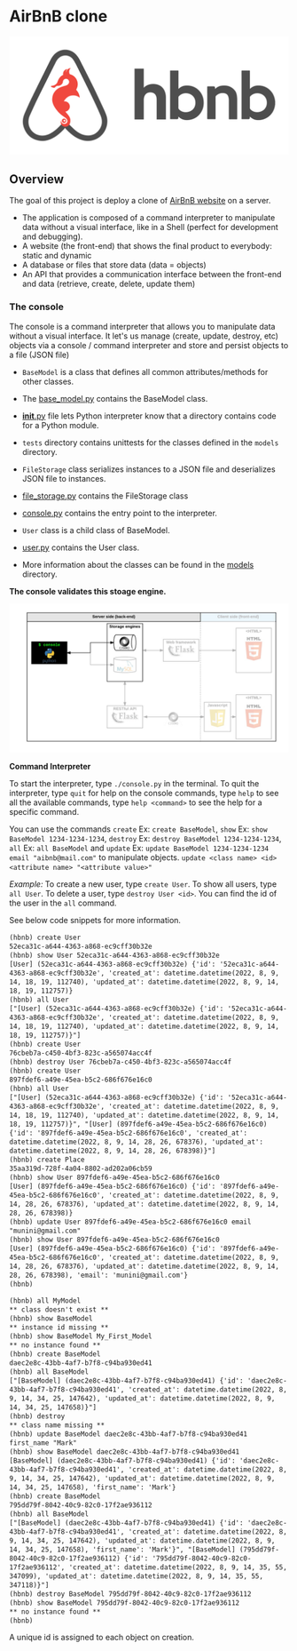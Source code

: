 # AirBnB clone
![Holberton Image](assets/hbnb.png)

## Overview
The goal of this project is deploy a clone of [AirBnB website](https://www.airbnb.com/) on a server.

* The application is composed of a command interpreter to manipulate data without a visual interface, like in a Shell (perfect for development and debugging).
* A website (the front-end) that shows the final product to everybody: static and dynamic
* A database or files that store data (data = objects)
* An API that provides a communication interface between the front-end and data (retrieve, create, delete, update them)

### The console
The console is a command interpreter that allows you to manipulate data without a visual interface. It let's us manage (create, update, destroy, etc) objects via a console / command interpreter and store and persist objects to a file (JSON file)

* `BaseModel` is a class that defines all common attributes/methods for other classes.
* The [base_model.py](models/base_model.py) contains the BaseModel class.
* [__init__.py](models/__init__.py) file lets Python interpreter know that a directory contains code for a Python module.
* `tests` directory contains unittests for the classes defined in the `models` directory.

* `FileStorage` class serializes instances to a JSON file and deserializes JSON file to instances.
* [file_storage.py](models/engine/file_storage.py) contains the FileStorage class
* [console.py](console.py) contains the entry point to the interpreter.
* `User` class is a child class of BaseModel.
* [user.py](models/user.py) contains the User class.
* More information about the classes can be found in the [models](models/) directory.


**The console validates this stoage engine.**

![Console illustration](assets/console.png)

**Command Interpreter**

To start the interpreter, type `./console.py` in the terminal. To quit the interpreter, type `quit` for help on the console commands, type `help` to see all the available commands, type `help <command>` to see the help for a specific command.

You can use the commands `create` Ex: `create BaseModel`, 
`show` Ex: `show BaseModel 1234-1234-1234`, 
`destroy` Ex: `destroy BaseModel 1234-1234-1234`, 
`all` Ex: `all BaseModel` and 
`update` Ex: `update BaseModel 1234-1234-1234 email "aibnb@mail.com"` to manipulate objects. `update <class name> <id> <attribute name> "<attribute value>"`

*Example:*
To create a new user, type `create User`.
To show all users, type `all User`.
To delete a user, type `destroy User <id>`. You can find the id of the user in the `all` command.

See below code snippets for more information.

```
(hbnb) create User
52eca31c-a644-4363-a868-ec9cff30b32e
(hbnb) show User 52eca31c-a644-4363-a868-ec9cff30b32e
[User] (52eca31c-a644-4363-a868-ec9cff30b32e) {'id': '52eca31c-a644-4363-a868-ec9cff30b32e', 'created_at': datetime.datetime(2022, 8, 9, 14, 18, 19, 112740), 'updated_at': datetime.datetime(2022, 8, 9, 14, 18, 19, 112757)}
(hbnb) all User
["[User] (52eca31c-a644-4363-a868-ec9cff30b32e) {'id': '52eca31c-a644-4363-a868-ec9cff30b32e', 'created_at': datetime.datetime(2022, 8, 9, 14, 18, 19, 112740), 'updated_at': datetime.datetime(2022, 8, 9, 14, 18, 19, 112757)}"]
(hbnb) create User
76cbeb7a-c450-4bf3-823c-a565074acc4f
(hbnb) destroy User 76cbeb7a-c450-4bf3-823c-a565074acc4f
(hbnb) create User
897fdef6-a49e-45ea-b5c2-686f676e16c0
(hbnb) all User
["[User] (52eca31c-a644-4363-a868-ec9cff30b32e) {'id': '52eca31c-a644-4363-a868-ec9cff30b32e', 'created_at': datetime.datetime(2022, 8, 9, 14, 18, 19, 112740), 'updated_at': datetime.datetime(2022, 8, 9, 14, 18, 19, 112757)}", "[User] (897fdef6-a49e-45ea-b5c2-686f676e16c0) {'id': '897fdef6-a49e-45ea-b5c2-686f676e16c0', 'created_at': datetime.datetime(2022, 8, 9, 14, 28, 26, 678376), 'updated_at': datetime.datetime(2022, 8, 9, 14, 28, 26, 678398)}"]
(hbnb) create Place
35aa319d-728f-4a04-8802-ad202a06cb59
(hbnb) show User 897fdef6-a49e-45ea-b5c2-686f676e16c0
[User] (897fdef6-a49e-45ea-b5c2-686f676e16c0) {'id': '897fdef6-a49e-45ea-b5c2-686f676e16c0', 'created_at': datetime.datetime(2022, 8, 9, 14, 28, 26, 678376), 'updated_at': datetime.datetime(2022, 8, 9, 14, 28, 26, 678398)}
(hbnb) update User 897fdef6-a49e-45ea-b5c2-686f676e16c0 email "munini@gmail.com"
(hbnb) show User 897fdef6-a49e-45ea-b5c2-686f676e16c0
[User] (897fdef6-a49e-45ea-b5c2-686f676e16c0) {'id': '897fdef6-a49e-45ea-b5c2-686f676e16c0', 'created_at': datetime.datetime(2022, 8, 9, 14, 28, 26, 678376), 'updated_at': datetime.datetime(2022, 8, 9, 14, 28, 26, 678398), 'email': 'munini@gmail.com'}
(hbnb) 
```

```
(hbnb) all MyModel
** class doesn't exist **
(hbnb) show BaseModel
** instance id missing **
(hbnb) show BaseModel My_First_Model
** no instance found **
(hbnb) create BaseModel
daec2e8c-43bb-4af7-b7f8-c94ba930ed41
(hbnb) all BaseModel
["[BaseModel] (daec2e8c-43bb-4af7-b7f8-c94ba930ed41) {'id': 'daec2e8c-43bb-4af7-b7f8-c94ba930ed41', 'created_at': datetime.datetime(2022, 8, 9, 14, 34, 25, 147642), 'updated_at': datetime.datetime(2022, 8, 9, 14, 34, 25, 147658)}"]
(hbnb) destroy
** class name missing **
(hbnb) update BaseModel daec2e8c-43bb-4af7-b7f8-c94ba930ed41 first_name "Mark"
(hbnb) show BaseModel daec2e8c-43bb-4af7-b7f8-c94ba930ed41
[BaseModel] (daec2e8c-43bb-4af7-b7f8-c94ba930ed41) {'id': 'daec2e8c-43bb-4af7-b7f8-c94ba930ed41', 'created_at': datetime.datetime(2022, 8, 9, 14, 34, 25, 147642), 'updated_at': datetime.datetime(2022, 8, 9, 14, 34, 25, 147658), 'first_name': 'Mark'}
(hbnb) create BaseModel
795dd79f-8042-40c9-82c0-17f2ae936112
(hbnb) all BaseModel
["[BaseModel] (daec2e8c-43bb-4af7-b7f8-c94ba930ed41) {'id': 'daec2e8c-43bb-4af7-b7f8-c94ba930ed41', 'created_at': datetime.datetime(2022, 8, 9, 14, 34, 25, 147642), 'updated_at': datetime.datetime(2022, 8, 9, 14, 34, 25, 147658), 'first_name': 'Mark'}", "[BaseModel] (795dd79f-8042-40c9-82c0-17f2ae936112) {'id': '795dd79f-8042-40c9-82c0-17f2ae936112', 'created_at': datetime.datetime(2022, 8, 9, 14, 35, 55, 347099), 'updated_at': datetime.datetime(2022, 8, 9, 14, 35, 55, 347118)}"]
(hbnb) destroy BaseModel 795dd79f-8042-40c9-82c0-17f2ae936112
(hbnb) show BaseModel 795dd79f-8042-40c9-82c0-17f2ae936112
** no instance found **
(hbnb) 
```

A unique id is assigned to each object on creation.